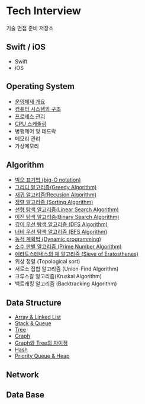 # Tech Interview
기술 면접 준비 저장소  
    
## Swift / iOS
- Swift
- iOS

## Operating System
- [운영체제 개요](https://github.com/KiHyunJang/Tech_Interview/blob/main/Operating_System/운영체제의%20개요.md)
- [컴퓨터 시스템의 구조](https://github.com/KiHyunJang/Tech_Interview/blob/main/Operating_System/컴퓨터%20시스템의%20구조.md)
- [프로세스 관리](https://github.com/KiHyunJang/Tech_Interview/blob/main/Operating_System/프로세스%20관리.md)
- [CPU 스케줄링](https://github.com/KiHyunJang/Tech_Interview/blob/main/Operating_System/CPU%20스케줄링.md)
- 병행제어 및 데드락
- 메모리 관리
- 가상메모리

## Algorithm
- [빅오 표기법 (big-O notation)](https://github.com/KiHyunJang/Tech_Interview/blob/main/Algorithm/big-O%20notation.md)
- [그리디 알고리즘(Greedy Algorithm)](https://github.com/KiHyunJang/Tech_Interview/blob/main/Algorithm/Greedy%20Algorithm.md)
- [재귀 알고리즘(Recusion Algorithm)](https://github.com/KiHyunJang/Tech_Interview/blob/main/Algorithm/Recusion%20Algorithm.md)
- [정렬 알고리즘 (Sorting Algorithm)](https://github.com/KiHyunJang/Tech_Interview/blob/main/Algorithm/Sorting%20Algorithm.md)
- [선형 탐색 알고리즘(Linear Search Algorithm)](https://github.com/KiHyunJang/Tech_Interview/blob/main/Algorithm/Linear%20Search.md)
- [이진 탐색 알고리즘(Binary Search Algorithm)](https://github.com/KiHyunJang/Tech_Interview/blob/main/Algorithm/BinarySearch.md)
- [깊이 우선 탐색 알고리즘 (DFS Algorithm)](https://github.com/KiHyunJang/Tech_Interview/blob/main/Algorithm/DFS.md)
- [너비 우선 탐색 알고리즘 (BFS Algorithm)](https://github.com/KiHyunJang/Tech_Interview/blob/main/Algorithm/BFS.md)
- [동적 계획법 (Dynamic programming)](https://github.com/KiHyunJang/Tech_Interview/blob/main/Algorithm/Dynamic%20Programming.md)
- [소수 판별 알고리즘 (Prime Number Algorithm)](https://github.com/KiHyunJang/Tech_Interview/blob/main/Algorithm/PrimeNumberAlgorithm.md)
- [에라토스테네스의 체 알고리즘 (Sieve of Eratosthenes)](https://github.com/KiHyunJang/Tech_Interview/blob/main/Algorithm/Sieve%20of%20Eratosthenes.md)
- 위상 정렬 (Topological sort)
- 서로소 집합 알고리즘 (Union-Find Algorithm)
- 크루스칼 알고리즘(Kruskal Algorithm)
- 백트래킹 알고리즘 (Backtracking Algorithm)

## Data Structure  
- [Array & Linked List](https://github.com/KiHyunJang/Tech_Interview/blob/main/Data_Structure/Array%20%26%20Linked%20List.md)
- [Stack & Queue](https://github.com/KiHyunJang/Tech_Interview/blob/main/Data_Structure/Stack%20%26%20Queue.md)
- [Tree](https://github.com/KiHyunJang/Tech_Interview/blob/main/Data_Structure/Tree.md)
- [Graph](https://github.com/KiHyunJang/Tech_Interview/blob/main/Data_Structure/Graph.md)
- [Graph와 Tree의 차이점](https://github.com/KiHyunJang/Tech_Interview/blob/main/Data_Structure/Graph와%20Tree의%20차이점.md)
- [Hash](https://github.com/KiHyunJang/Tech_Interview/blob/main/Data_Structure/Hash.md)
- [Priority Queue & Heap](https://github.com/KiHyunJang/Tech_Interview/blob/main/Data_Structure/Priority%20Queue%2C%20Heap.md)
  
## Network  
  
## Data Base  
  

